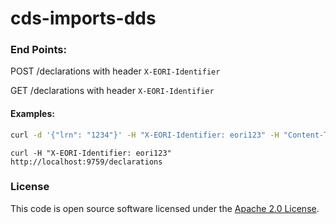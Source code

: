 
# cds-imports-dds

### End Points:
POST /declarations with header `X-EORI-Identifier` 


GET /declarations with header `X-EORI-Identifier` 

#### Examples:
```bash
curl -d '{"lrn": "1234"}' -H "X-EORI-Identifier: eori123" -H "Content-Type: application/json" -XPOST http://localhost:9759/declarations
```

```
curl -H "X-EORI-Identifier: eori123"  http://localhost:9759/declarations
```

### License

This code is open source software licensed under the [Apache 2.0 License]("http://www.apache.org/licenses/LICENSE-2.0.html").
